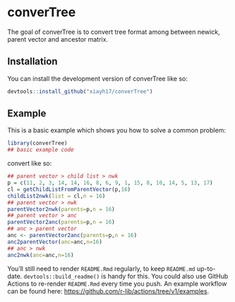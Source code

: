 
<!-- README.md is generated from README.Rmd. Please edit that file -->

# converTree

<!-- badges: start -->
<!-- badges: end -->

The goal of converTree is to convert tree format among between newick,
parent vector and ancestor matrix.

## Installation

You can install the development version of converTree like so:

``` r
devtools::install_github("xiayh17/converTree")
```

## Example

This is a basic example which shows you how to solve a common problem:

``` r
library(converTree)
## basic example code
```

convert like so:

``` r
## parent vector > child list > nwk
p = c(11, 2, 3, 14, 14, 16, 8, 6, 9, 1, 15, 8, 10, 14, 5, 13, 17)
cl = getChildListFromParentVector(p,16)
childList2nwk(list = cl,n = 16)
## parent vector > nwk
parentVector2nwk(parents=p,n = 16)
## parent vector > anc
parentVector2anc(parents=p,n = 16)
## anc > parent vector
anc <- parentVector2anc(parents=p,n = 16)
anc2parentVector(anc=anc,n=16)
## anc > nwk
anc2nwk(anc=anc,n=16)
```

You’ll still need to render `README.Rmd` regularly, to keep `README.md`
up-to-date. `devtools::build_readme()` is handy for this. You could also
use GitHub Actions to re-render `README.Rmd` every time you push. An
example workflow can be found here:
<https://github.com/r-lib/actions/tree/v1/examples>.
